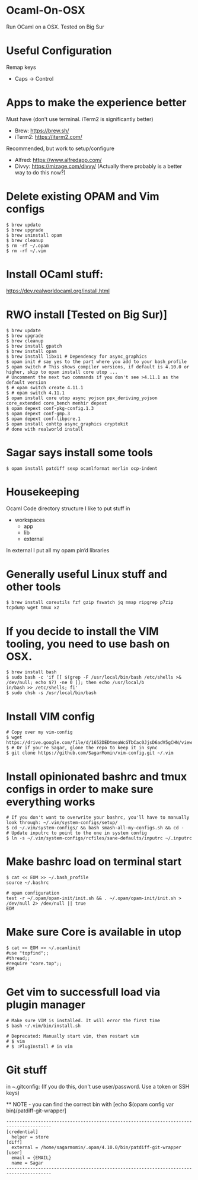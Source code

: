 # Ocaml-On-OSX
Run OCaml on a OSX. Tested on Big Sur

# Useful Configuration
Remap keys  
* Caps -> Control  

# Apps to make the experience better
Must have (don't use terminal. iTerm2 is significantly better)
* Brew: https://brew.sh/
* iTerm2: https://iterm2.com/

Recommended, but work to setup/configure
* Alfred: https://www.alfredapp.com/
* Divvy: https://mizage.com/divvy/ (Actually there probably is a better way to do this now?)

# Delete existing OPAM and Vim configs
~~~~
$ brew update
$ brew upgrade
$ brew uninstall opam
$ brew cleanup
$ rm -rf ~/.opam
$ rm -rf ~/.vim 
~~~~

# Install OCaml stuff:
https://dev.realworldocaml.org/install.html

# RWO install [Tested on Big Sur)]
~~~~
$ brew update
$ brew upgrade
$ brew cleanup
$ brew install gpatch 
$ brew install opam
$ brew install libx11 # Dependency for async_graphics
$ opam init # say yes to the part where you add to your bash_profile
$ opam switch # This shows compiler versions, if default is 4.10.0 or higher, skip to opam install core utop ...
# Uncomment the next two commands if you don't see >4.11.1 as the default version
$ # opam switch create 4.11.1
$ # opam switch 4.11.1
$ opam install core utop async yojson ppx_deriving_yojson core_extended core_bench menhir depext
$ opam depext conf-pkg-config.1.3
$ opam depext conf-gmp.3
$ opam depext conf-libpcre.1
$ opam install cohttp async_graphics cryptokit 
# done with realworld install
~~~~

# Sagar says install some tools
~~~~
$ opam install patdiff sexp ocamlformat merlin ocp-indent
~~~~

# Housekeeping
Ocaml Code directory structure I  like to put stuff in  
* workspaces
  * app
  * lib
  * external
  
In external I put all my opam pin’d libraries  

# Generally useful Linux stuff and other tools
~~~~
$ brew install coreutils fzf gzip fswatch jq nmap ripgrep p7zip tcpdump wget tmux xz
~~~~

# If you decide to install the VIM tooling, you need to use bash on OSX.
~~~~
$ brew install bash
$ sudo bash -c 'if [[ $(grep -F /usr/local/bin/bash /etc/shells >& /dev/null; echo $?) -ne 0 ]]; then echo /usr/local/b
in/bash >> /etc/shells; fi'
$ sudo chsh -s /usr/local/bin/bash
~~~~

# Install VIM config
~~~~
# Copy over my vim-config 
$ wget https://drive.google.com/file/d/1652DEDtmeaWcGTbCac0JjsD6adV5gCHN/view
$ # Or if you're Sagar, glone the repo to keep it in sync
$ git clone https://github.com/SagarMomin/vim-config.git ~/.vim
~~~~

# Install opinionated bashrc and tmux configs in order to make sure everything works
~~~~
# If you don't want to overwrite your bashrc, you'll have to manually look through: ~/.vim/system-configs/setup/
$ cd ~/.vim/system-configs/ && bash smash-all-my-configs.sh && cd -
# Update inputrc to point to the one in system config
$ ln -s ~/.vim/system-configs/rcfiles/sane-defaults/inputrc ~/.inputrc
~~~~

# Make bashrc load on terminal start
~~~~
$ cat << EOM >> ~/.bash_profile
source ~/.bashrc

# opam configuration
test -r ~/.opam/opam-init/init.sh && . ~/.opam/opam-init/init.sh > /dev/null 2> /dev/null || true
EOM
~~~~

# Make sure Core is available in utop
~~~~
$ cat << EOM >> ~/.ocamlinit
#use "topfind";;
#thread;;
#require "core.top";;
EOM
~~~~

# Get vim to successfull load via plugin manager
~~~~
# Make sure VIM is installed. It will error the first time
$ bash ~/.vim/bin/install.sh

# Deprecated: Manually start vim, then restart vim
# $ vim
# $ :PlugInstall # in vim
~~~~

# Git stuff
in ~.gitconfig: (If you do this, don't use user/password. Use a token or SSH keys)

** NOTE - you can find the correct bin with [echo $(opam config var bin)/patdiff-git-wrapper]
~~~~
---------------------------------------------------------------------------------------
[credential]
  helper = store
[diff]
  external = /home/sagarmomin/.opam/4.10.0/bin/patdiff-git-wrapper
[user]
  email = {EMAIL}
  name = Sagar
---------------------------------------------------------------------------------------
~~~~

